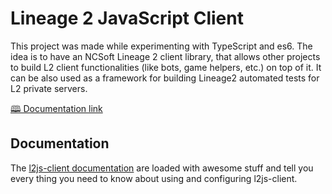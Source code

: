 # Lineage 2 JavaScript Client

This project was made while experimenting with TypeScript and es6. The idea is to have an NCSoft Lineage 2 client library, that allows other projects to build L2 client functionalities (like bots, game helpers, etc.) on top of it. It can be also used as a framework for building Lineage2 automated tests for L2 private servers.

[🕮 Documentation link](https://npetrovski.github.io/l2js-client/)


## Documentation

The [l2js-client documentation](https://npetrovski.github.io/l2js-client/) are loaded with awesome stuff and tell you every thing you need to know about using and configuring l2js-client.